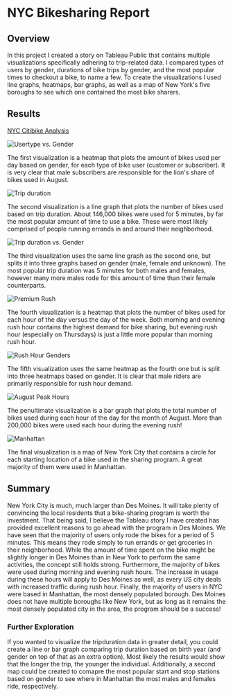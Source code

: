 # NYC Bikesharing Report

## Overview
In this project I created a story on Tableau Public that contains multiple visualizations specifically adhering to trip-related data.  I compared types of users by gender, durations of bike trips by gender, and the most popular times to checkout a bike, to name a few.  To create the visualizations I used line graphs, heatmaps, bar graphs, as well as a map of New York's five boroughs to see which one contained the most bike sharers.

## Results

[NYC Citibike Analysis](https://public.tableau.com/app/profile/max.vincent/viz/NYCCitibikeAnalysis_16433114462670/NYCBikeSharing?publish=yes)


![Usertype vs. Gender](https://github.com/MaxV6ft4/bikesharing/blob/main/Images/Usertype_vs_Gender.png)

The first visualization is a heatmap that plots the amount of bikes used per day based on gender, for each type of bike user (customer or subscriber).  It is very clear that male subscribers are responsible for the lion's share of bikes used in August.

![Trip duration](https://github.com/MaxV6ft4/bikesharing/blob/main/Images/Tripduration.png)

The second visualization is a line graph that plots the number of bikes used based on trip duration.  About 146,000 bikes were used for 5 minutes, by far the most popular amount of time to use a bike.  These were most likely comprised of people running errands in and around their neighborhood.

![Trip duration vs. Gender](https://github.com/MaxV6ft4/bikesharing/blob/main/Images/Trip_duration_vs_Gender.png)

The third visualization uses the same line graph as the second one, but splits it into three graphs based on gender (male, female and unknown).  The most popular trip duration was 5 minutes for both males and females, however many more males rode for this amount of time than their female counterparts.

![Premium Rush](https://github.com/MaxV6ft4/bikesharing/blob/main/Images/Weekday_vs_Hour.png)

The fourth visualization is a heatmap that plots the number of bikes used for each hour of the day versus the day of the week.  Both morning and evening rush hour contains the highest demand for bike sharing, but evening rush hour (especially on Thursdays) is just a little more popular than morning rush hour.

![Rush Hour Genders](https://github.com/MaxV6ft4/bikesharing/blob/main/Images/Weekday_vs_Hour_by_Gender.png)

The fifth visualization uses the same heatmap as the fourth one but is split into three heatmaps based on gender.  It is clear that male riders are primarily responsible for rush hour demand.

![August Peak Hours](https://github.com/MaxV6ft4/bikesharing/blob/main/Images/August_Peak_Hours.png)

The penultimate visualization is a bar graph that plots the total number of bikes used during each hour of the day for the month of August.  More than 200,000 bikes were used each hour during the evening rush!

![Manhattan](https://github.com/MaxV6ft4/bikesharing/blob/main/Images/Manhattan.png)

The final visualization is a map of New York City that contains a circle for each starting location of a bike used in the sharing program.  A great majority of them were used in Manhattan.

## Summary
New York City is much, much larger than Des Moines.  It will take plenty of convincing the local residents that a bike-sharing program is worth the investment.  That being said, I believe the Tableau story I have created has provided excellent reasons to go ahead with the program in Des Moines.  We have seen that the majority of users only rode the bikes for a period of 5 minutes.  This means they rode simply to run errands or get groceries in their neighborhood.  While the amount of time spent on the bike might be slightly longer in Des Moines than in New York to perform the same activities, the concept still holds strong.  Furthermore, the majority of bikes were used during morning and evening rush hours.  The increase in usage during these hours will apply to Des Moines as well, as every US city deals with increased traffic during rush hour.  Finally, the majority of users in NYC were based in Manhattan, the most densely populated borough.  Des Moines does not have multiple boroughs like New York, but as long as it remains the most densely populated city in the area, the program should be a success!

### Further Exploration
If you wanted to visualize the tripduration data in greater detail, you could create a line or bar graph comparing trip duration based on birth year (and gender on top of that as an extra option).  Most likely the results would show that the longer the trip, the younger the individual.  Additionally, a second map could be created to comapre the most popular start and stop stations based on gender to see where in Manhattan the most males and females ride, respectively.
